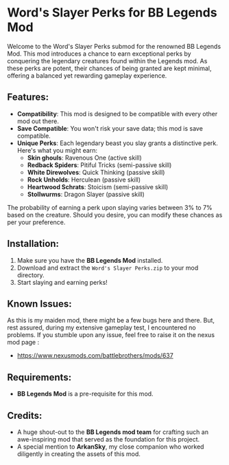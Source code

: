 # Word's Slayer Perks for BB Legends Mod

Welcome to the Word's Slayer Perks submod for the renowned BB Legends Mod. This mod introduces a chance to earn exceptional perks by conquering the legendary creatures found within the Legends mod. As these perks are potent, their chances of being granted are kept minimal, offering a balanced yet rewarding gameplay experience.

## Features:

- **Compatibility**: This mod is designed to be compatible with every other mod out there.
- **Save Compatible**: You won't risk your save data; this mod is save compatible.
- **Unique Perks**: Each legendary beast you slay grants a distinctive perk. Here's what you might earn:
  - **Skin ghouls**: Ravenous One (active skill)
  - **Redback Spiders**: Pitiful Tricks (semi-passive skill)
  - **White Direwolves**: Quick Thinking (passive skill)
  - **Rock Unholds**: Herculean (passive skill)
  - **Heartwood Schrats**: Stoicism (semi-passive skill)
  - **Stollwurms**: Dragon Slayer (passive skill)

The probability of earning a perk upon slaying varies between 3% to 7% based on the creature. Should you desire, you can modify these chances as per your preference.

## Installation:

1. Make sure you have the **BB Legends Mod** installed.
2. Download and extract the `Word's Slayer Perks.zip` to your mod directory.
3. Start slaying and earning perks!

## Known Issues:

As this is my maiden mod, there might be a few bugs here and there. But, rest assured, during my extensive gameplay test, I encountered no problems. If you stumble upon any issue, feel free to raise it on the nexus mod page :
- https://www.nexusmods.com/battlebrothers/mods/637

## Requirements:

- **BB Legends Mod** is a pre-requisite for this mod.

## Credits:

- A huge shout-out to the **BB Legends mod team** for crafting such an awe-inspiring mod that served as the foundation for this project.
- A special mention to **ArkanSky**, my close companion who worked diligently in creating the assets of this mod.
